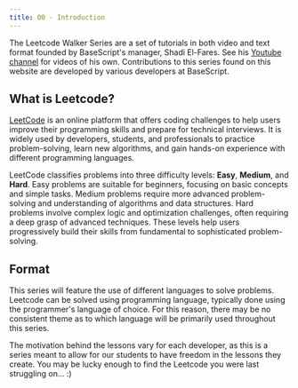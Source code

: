 ```yaml
---
title: 00 - Introduction
---
```


The Leetcode Walker Series are a set of tutorials in both video and text format founded by BaseScript's manager, Shadi El-Fares. See his [Youtube channel](https://www.youtube.com/@shadielfares/featured) for videos of his own. Contributions to this series found on this website are developed by various developers at BaseScript.

## What is Leetcode?

[LeetCode](https://leetcode.com/) is an online platform that offers coding challenges to help users improve their programming skills and prepare for technical interviews. It is widely used by developers, students, and professionals to practice problem-solving, learn new algorithms, and gain hands-on experience with different programming languages.

LeetCode classifies problems into three difficulty levels: **Easy**, **Medium**, and **Hard**. Easy problems are suitable for beginners, focusing on basic concepts and simple tasks. Medium problems require more advanced problem-solving and understanding of algorithms and data structures. Hard problems involve complex logic and optimization challenges, often requiring a deep grasp of advanced techniques. These levels help users progressively build their skills from fundamental to sophisticated problem-solving.

## Format

This series will feature the use of different languages to solve problems. Leetcode can be solved using programming language, typically done using the programmer's language of choice. For this reason, there may be no consistent theme as to which language will be primarily used throughout this series.

The motivation behind the lessons vary for each developer, as this is a series meant to allow for our students to have freedom in the lessons they create. You may be lucky enough to find the Leetcode you were last struggling on... :)
